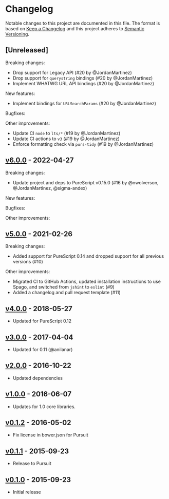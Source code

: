 # Changelog

Notable changes to this project are documented in this file. The format is based on [Keep a Changelog](https://keepachangelog.com/en/1.0.0/) and this project adheres to [Semantic Versioning](https://semver.org/spec/v2.0.0.html).

## [Unreleased]

Breaking changes:
- Drop support for Legacy API (#20 by @JordanMartinez)
- Drop support for `querystring` bindings (#20 by @JordanMartinez)
- Implement WHATWG URL API bindings (#20 by @JordanMartinez)

New features:
- Implement bindings for `URLSearchParams` (#20 by @JordanMartinez)

Bugfixes:

Other improvements:
- Update CI `node` to `lts/*` (#19 by @JordanMartinez)
- Update CI actions to `v3` (#19 by @JordanMartinez)
- Enforce formatting check via `purs-tidy` (#19 by @JordanMartinez)

## [v6.0.0](https://github.com/purescript-node/purescript-node-url/releases/tag/v6.0.0) - 2022-04-27

Breaking changes:
- Update project and deps to PureScript v0.15.0 (#16 by @nwolverson, @JordanMartinez, @sigma-andex)

New features:

Bugfixes:

Other improvements:

## [v5.0.0](https://github.com/purescript-node/purescript-node-url/releases/tag/v5.0.0) - 2021-02-26

Breaking changes:
  - Added support for PureScript 0.14 and dropped support for all previous versions (#10)

Other improvements:
  - Migrated CI to GitHub Actions, updated installation instructions to use Spago, and switched from `jshint` to `eslint` (#9)
  - Added a changelog and pull request template (#11)

## [v4.0.0](https://github.com/purescript-node/purescript-node-url/releases/tag/v4.0.0) - 2018-05-27

- Updated for PureScript 0.12

## [v3.0.0](https://github.com/purescript-node/purescript-node-url/releases/tag/v3.0.0) - 2017-04-04

- Updated for 0.11 (@anilanar)

## [v2.0.0](https://github.com/purescript-node/purescript-node-url/releases/tag/v2.0.0) - 2016-10-22

- Updated dependencies

## [v1.0.0](https://github.com/purescript-node/purescript-node-url/releases/tag/v1.0.0) - 2016-06-07

- Updates for 1.0 core libraries.

## [v0.1.2](https://github.com/purescript-node/purescript-node-url/releases/tag/v0.1.2) - 2016-05-02

- Fix license in bower.json for Pursuit

## [v0.1.1](https://github.com/purescript-node/purescript-node-url/releases/tag/v0.1.1) - 2015-09-23

- Release to Pursuit

## [v0.1.0](https://github.com/purescript-node/purescript-node-url/releases/tag/v0.1.0) - 2015-09-23

- Initial release
